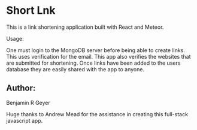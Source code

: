 # Short Lnk

This is a link shortening application built with React and Meteor.

Usage:

One must login to the MongoDB server before being able to create links.  
This uses verification for the email.  This app also verifies the websites
that are submitted for shortening.   Once links have been added to the
users database they are easily shared with the app to anyone.

## Author:
Benjamin R Geyer


Huge thanks to Andrew Mead for the assistance in creating this full-stack
javascript app.
